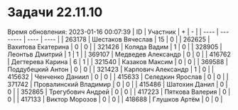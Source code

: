 # Задачи 22.11.10
Время обновления: 2023-01-16 00:07:39
| ID   | Участник | +    | -    |
| ---- | -------- | ---- | ---- |
| 263178 | Шестаков Вячеслав | 15 | 0 |
| 262625 | Вахитова Екатерина | 0 | 0 |
| 321426 | Коляда Вадим | 1 | 0 |
| 328905 | Леонтьв Дмитрий | 1 | 1 |
| 369107 | Медведев Александр | 0 | 0 |
| 416762 | Дегтерева Карина | 6 | 1 |
| 321540 | Казаков Максим | 0 | 0 |
| 369588 | Поддубецкий Антон | 0 | 0 |
| 321423 | Карпович Александр | 1 | 0 |
| 415632 | Ченченко Даниил | 0 | 0 |
| 415633 | Селедкин Ярослав | 0 | 0 |
| 371742 | Провалинский Владимир | 0 | 0 |
| 415486 | Шатохин Данил | 0 | 0 |
| 352865 | Трегубович Андрей | 0 | 0 |
| 417223 | Пяткова Валерия | 0 | 0 |
| 417133 | Виктор Морозов | 0 | 0 |
| 418688 | Глушков Артём | 0 | 0 |
